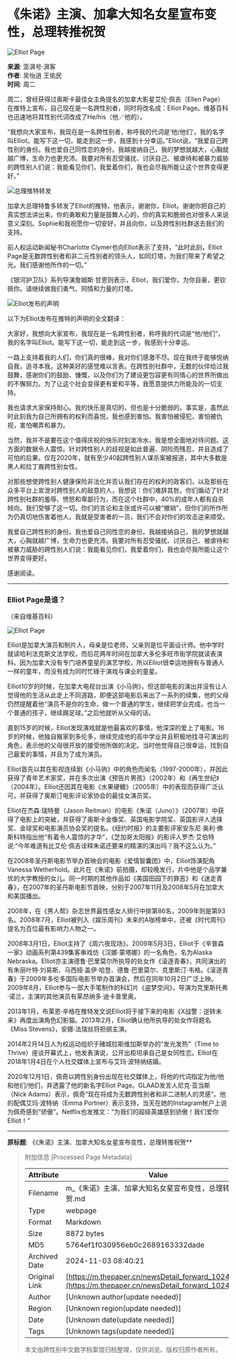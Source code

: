 # 《朱诺》主演、加拿大知名女星宣布变性，总理转推祝贺

![Elliot Page](https://image.thepaper.cn/publish/interaction/image/3/970/587.jpg)

**来源**: 澎湃号·湃客  
**作者**: 吴怡逍 王佑民  
**时间**: 周二  

周二，曾经获得过奥斯卡最佳女主角提名的加拿大影星艾伦·佩吉（Ellen Page）在推特上宣布，自己现在是一名跨性别者，同时将改名成：Elliot Page。维基百科也迅速地将其性别代词改成了He/his（他／他的）。

“我想向大家宣布，我现在是一名跨性别者，称呼我的代词是‘他/他们’，我的名字叫Elliot。能写下这一切，能走到这一步，我感到十分幸运。”Elliot说，“我爱自己跨性别的身份。我也爱自己同性恋的身份。我越接纳自己，我的梦想就越大，心胸就越广博，生命力也更充沛。我要对所有忍受骚扰、讨厌自己、被虐待和被暴力威胁的跨性别人们说：我能看见你们，我爱着你们，我也会尽我所能让这个世界变得更好。”

![总理推特转发](https://imagepphcloud.thepaper.cn/pph/image/102/15/222.jpg)

加拿大总理特鲁多转发了Elliot的推特，他表示，谢谢你，Elliot。谢谢你把自己的真实想法讲出来。你的勇敢和力量是鼓舞人心的，你的真实和脆弱也对很多人来说意义深刻。Sophie和我祝愿你一切安好，并且向你，以及跨性别社群送去我们的支持。

前人权运动新闻秘书Charlotte Clymer也向Elliot表示了支持，“此时此刻，Elliot Page是无数跨性别者和非二元性别者的领头人，如同灯塔，为我们带来了希望之光。我们感谢他所作的一切。”

《银河护卫队》系列导演詹姆斯·甘恩则表示，Elliot，我们爱你，为你自豪，更钦佩你。请继续做我们勇气、同情和力量的灯塔。

![Elliot发布的声明](https://imagepphcloud.thepaper.cn/pph/image/102/15/223.jpg)

以下为Elliot发布在推特的声明的全文翻译：

大家好，我想向大家宣布，我现在是一名跨性别者，称呼我的代词是“他/他们”，我的名字叫Elliot。能写下这一切，能走到这一步，我感到十分幸运。

一路上支持着我的人们，你们真的很棒，我对你们感激不尽。现在我终于能够悦纳自我，追寻本我，这种美好的感觉难以言表。在跨性别社群中，无数的伙伴给过我鼓舞，感谢你们的鼓励、慷慨，以及你们为了建设更包容更有同情心的世界所做出的不懈努力。为了让这个社会变得更有爱和平等，我愿意提供力所能及的一切支持。

我也请求大家保持耐心。我的快乐是真切的，但也是十分脆弱的。事实是，虽然此时此刻我为自己所拥有的权利而喜悦，我也感到害怕。我害怕被侵犯，害怕被仇视，害怕嘲弄和暴力。

当然，我并不是要在这个值得庆祝的快乐时刻泼冷水，我是想全面地对待问题。这方面的数据令人震惊。针对跨性别人的歧视是如此普遍、阴险而残忍，并且造成了可怕的后果。仅在2020年，就有至少40起跨性别人谋杀案被报道，其中大多数是黑人和拉丁裔跨性别女性。

对那些想使跨性别人健康保险非法化并否认我们存在的权利的政客们，以及那些在众多平台上宣泄对跨性别人的敌意的人，我想说：你们难辞其咎。你们煽动了针对跨性别社群的羞辱、愤怒和卑鄙行为，而在这个社群中，40%的成年人都有自杀倾向。我们受够了这一切。你们的言论和主张或许可以被“撤销”，但你们的所作所为仍真切地伤害着他人。我就是受害者的一员，我们不会对你们的攻击逆来顺受。

我爱自己跨性别的身份。我也爱自己同性恋的身份。我越接纳自己，我的梦想就越大，心胸就越广博，生命力也更充沛。我要对所有忍受骚扰、讨厌自己、被虐待和被暴力威胁的跨性别人们说：我能看见你们，我爱着你们，我也会尽我所能让这个世界变得更好。

感谢阅读。

---

### Elliot Page是谁？

（来自维基百科）

![Elliot Page](https://imagepphcloud.thepaper.cn/pph/image/102/15/224.jpg)

Elliot是加拿大演员和制片人，母亲是位老师，父亲则是位平面设计师。他中学时就读哈利法克斯文法学校，而后花两年时间在加拿大多伦多旺市街学院就读表演科。因为加拿大没有专门培养童星的演艺学校，所以Elliot很幸运地拥有与普通人一样的童年，而没有成为同时忙碌于演戏与课业的童星。

Elliot10岁的时候，在加拿大电视台出演《小马驹》，但这部电影的演出并没有让人觉得他的生活从此走上不同道路，即便这部电影后来出了一系列的续集，他的父母仍然提醒着他“演员不是你的生命，做一个普通的学生，继续把学业完成，也当一个普通的孩子，继续踢足球。”之后他就听从父母的话。

直到15岁的时候，Elliot发现演戏就是他最喜欢的事情，他深深的爱上了电影。16岁的时候，他独自搬家到多伦多，继续完成他的高中学业并且积极地找寻可演出的角色，表示他的父母很开放的接受他所做的决定。当时他觉得自己很幸运，找到自己最爱的事情，并且为了成为演员。

Elliot首先以其在影视连续剧《小马驹》中的角色而闻名（1997-2000年），并因此获得了青年艺术家奖，并在多次出演《预告片男孩》（2002年）和《再生世纪》（2004年）。Elliot还因其在电影《水果硬糖》（2005年）中的表现而获得广泛认可，并获得了奥斯汀电影评论家协会的最佳女演员奖。

Elliot在杰森·瑞特曼（Jason Reitman）的电影《朱诺（Juno）》（2007年）中获得了电影上的突破，并获得了奥斯卡金像奖、英国电影学院奖、英国影评人选择奖、金球奖和电影演员协会奖的提名。《纽约时报》的主要影评家安东尼·奥利·佛斯科特指出他“有着令人震惊的才华”，《芝加哥太阳报》的影评人罗杰·艾伯特说:“今年难道有比艾伦·佩吉诠释朱诺还要来的精湛的演出吗？我不这么认为。”

在2008年圣丹斯电影节举办首映会的电影《爱情智囊团》中，Elliot饰演配角Vanessa Wetherhold。此片在《朱诺》前拍摄，却较晚发行，片中他是个品学兼优的大学教授的女儿。同一时期的其他作品如《美国田园下的罪恶》和《迷走青春》，在2007年的圣丹斯电影节首映，分别于2007年11月及2008年5月在加拿大和美国播出。

2008年，在《男人帮》杂志世界最性感女人排行中排第86名，2009年则是第93名。2008年7月，Elliot被列入《娱乐周刊》未来的A咖榜单中，还被《时代周刊》提名为百位最有影响力人物之一。

2008年3月1日，Elliot主持了《周六夜现场》。2009年5月3日，Elliot于《辛普森一家》动画系列第439集客串戏仿《汉娜·蒙塔娜》的一名角色，名为Alaska Nebraska。Elliot亦主演德鲁·巴里莫尔所执导的处女作《滚逐青春》，共同演出的有朱丽叶特·刘易斯、马西娅·盖伊·哈登、德鲁·巴里莫尔、克里斯汀·韦格。《滚逐青春》于2009年多伦多国际电影节举办首演会，然后在同年10月2日广泛上映。2009年8月，Elliot参与一部大手笔制作的科幻片《盗梦空间》，导演为克里斯托弗·诺兰，主演的其他演员有莱昂纳多·迪卡普里奥。

2013年1月，布莱恩·辛格在推特发文说Elliot将于接下来的电影《X战警：逆转未来》再度出演角色幻影猫。2013年2月，Elliot确认他所执导的处女作将题名《Miss Stevens》，安娜·法瑞丝将担纲主演。

2014年2月14日人为权运动组织于赌城拉斯维加斯举办的“发光发热”（Time to Thrive）座谈开幕式上，他发表演说，公开出柜坦承自己是女同性恋。Elliot在2018年1月4日在个人社交媒体上宣布与艾玛·波特纳结婚。

2020年12月1日，佩奇以跨性别身份出现在社交媒体上，将他的代词指定为他/他和他们/他们，并透露了他的新名字Elliot Page。GLAAD发言人尼克·亚当斯（Nick Adams）表示，佩奇“现在将成为无数跨性别者和非二进制人的灵感”。他的配偶艾玛·波特纳（Emma Portner）表示支持，当天在她的Instagram帐户上说为佩奇感到“骄傲”。Netflix也发推文：“为我们的超级英雄感到骄傲！我们爱你Elliot！”

---

**原标题**: 《《朱诺》主演、加拿大知名女星宣布变性，总理转推祝贺**

> 附加信息 [Processed Page Metadata]
>
> | Attribute       | Value                                  |
> |-----------------|----------------------------------------|
> | Filename        | m_《朱诺》主演、加拿大知名女星宣布变性，总理转推祝贺.md                             |
> | Type            | webpage                                 |
> | Format          | Markdown                               |
> | Size            | 8872 bytes                           |
> | MD5             | 5764ef1f030956eb0c2689163332dade                                  |
> | Archived Date   | 2024-11-03 08:40:21                             |
> | Original Link   | [https://m.thepaper.cn/newsDetail_forward_10246535](https://m.thepaper.cn/newsDetail_forward_10246535)                         |
> | Author          | [Unknown author(update needed)]                              |
> | Region          | [Unknown region(update needed)]                              |
> | Date            | [Unknown date(update needed)]                                 |
> | Tags            | [Unknown tags(update needed)]                                 |
>
> 本文由跨性别中文数字档案馆归档整理，仅供浏览。版权归原作者所有。
>
